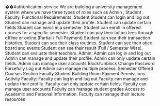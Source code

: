 ��A u t h e n t i c a t i o n   s e r v i c e 
 
 
 
 
 
 
 
 
 
 
 
 
 
 
 
 W e   a r e   b u i l d i n g   a   u n i v e r s i t y   m a n a g e m e n t   s y s t e m   w h e r e   w e   h a v e   t h r e e   t y p e s   o f   r o l e s   s u c h   a s   A d m i n   ,   S t u d e n t   ,   F a c u l t y . 
 
 
 
 
 
 
 
 
 
 
 
 
 
 
 
 F u n c t i o n a l   R e q u i r e m e n t s : 
 
 
 
 
 
 
 
 S t u d e n t 
 
 
 
 S t u d e n t   c a n   l o g i n   a n d   l o g   o u t 
 
 
 
 S t u d e n t   c a n   m a n a g e   a n d   u p d a t e   t h e i r   p r o f i l e . 
 
 
 
 S t u d e n t   c a n   u p d a t e   c e r t a i n   f i e l d s 
 
 
 
 S t u d e n t   c a n   e n r o l l   i n   a   s e m e s t e r . 
 
 
 
 S t u d e n t   c a n   e n r o l l   i n   o f f e r e d   c o u r s e s   f o r   a   s p e c i f i c   s e m e s t e r . 
 
 
 
 S t u d e n t   c a n   p a y   t h e i r   t u i t i o n   f e e s   t h r o u g h   o f f l i n e   o r   o n l i n e . ( P a r t i a l   /   F u l l   P a y m e n t ) 
 
 
 
 S t u d e n t   c a n   s e e   t h e i r   t r a n s a c t i o n   h i s t o r i e s . 
 
 
 
 S t u d e n t   c a n   s e e   t h e i r   c l a s s   r o u t i n e s . 
 
 
 
 S t u d e n t   c a n   s e e   t h e i r   o t i c e   b o a r d   a n d   e v e n t s 
 
 
 
 S t u d e n t   c a n   s e e   t h e i r   r e s u l t   ( F u l l   /   S e m e s t e r   W i s e ) . 
 
 
 
 S t u d e n t   c a n   e v a l u a t e   t h e i r   t e a c h e r s . 
 
 
 
 
 
 
 
 
 
 
 
 A d m i n : 
 
 
 
 A d m i n   c a n   l o g   i n   a n d   l o g   o u t 
 
 
 
 A d m i n   c a n   m a n a g e   a n d   u p d a t e   t h e i r   p r o f i l e . 
 
 
 
 A d m i n   c a n   o n l y   u p d a t e   c e r t a i n   f i e l d s . 
 
 
 
 A d m i n   c a n   m a n a g e   u s e r   a c c o u n t s 
 
 
 
 B l o c k / U n b l o c k 
 
 
 
 C h a n g e   P a s s w o r d 
 
 
 
 F o r c e f u l l y   L o g   o u t 
 
 
 
 A d m i n   c a n   m a n a g e   m u l t i p l e   p r o c e s s : 
 
 
 
 S e m e s t e r 
 
 
 
 O f f e r e d   C o u r s e s 
 
 
 
 S e c t i o n 
 
 
 
 F a c u l t y 
 
 
 
 S t u d e n t 
 
 
 
 B u i l d i n g 
 
 
 
 R o o m 
 
 
 
 P a y m e n t 
 
 
 
 P e r m i s s i o n s 
 
 
 
 A c t i v i t y 
 
 
 
 
 
 
 
 
 
 
 
 F a c u l t y : 
 
 
 
 F a c u l t y   c a n   l o g   i n   a n d   l o g   o u t 
 
 
 
 F a c u l t y   c a n   m a n a g e   a n d   u p d a t e   t h e i r   p r o f i l e . 
 
 
 
 F a c u l t y   c a n   o n l y   u p d a t e   c e r t a i n   f i e l d s . 
 
 
 
 F a c u l t y   c a n   m a n a g e   u s e r   a c c o u n t s 
 
 
 
 F a c u l t y   c a n   m a n a g e   s t u d e n t   g r a d e s 
 
 
 
 A c c e s s   t o   A c a d e m i c   a n d   P e r s o n a l   I n f o r m a t i o n . 
 
 
 
 F a c u l t y   c a n   m a n a g e   t h e i r   l e c t u r e   r e s o u r c e s 
 
 
 
 
 
 
 
 
